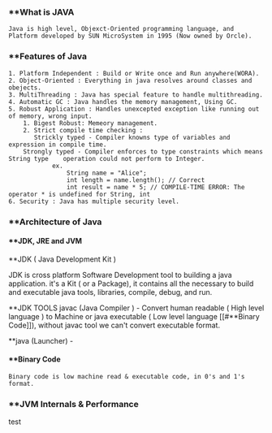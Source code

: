 ### **What is JAVA

	Java is high level, Objexct-Oriented programming language, and Platform developed by SUN MicroSystem in 1995 (Now owned by Orcle).

### **Features of Java
	1. Platform Independent : Build or Write once and Run anywhere(WORA).
	2. Object-Oriented : Everything in java resolves around classes and obejects.
	3. MultiThreading : Java has special feature to handle multithreading.
	4. Automatic GC : Java handles the memory management, Using GC.
	5. Robust Application : Handles unexcepted exception like running out of memory, wrong input.
		1. Bigest Robust: Memeory management.
		2. Strict compile time checking : 
		   Strickly typed - Compiler knowns type of variables and expression in compile time. 
		Strongly typed - Compiler enforces to type constraints which means String type    operation could not perform to Integer. 
				ex. 
					String name = "Alice";
					int length = name.length(); // Correct
					int result = name * 5; // COMPILE-TIME ERROR: The operator * is undefined for String, int
	6. Security : Java has multiple security level.

### **Architecture of Java 

#### **JDK, JRE and JVM

**JDK ( Java Development Kit )

JDK is cross platform Software Development tool to building a java application. it's a Kit ( or a Package), it contains all the necessary to build and executable java tools, libraries, compile, debug, and run.

**JDK TOOLS
javac (Java Compiler ) - Convert human readable ( High level language ) to Machine or java executable ( Low level language [[#**Binary Code]]), without javac tool we can't convert executable format.

**java (Launcher) - 


#### **Binary Code 
	Binary code is low machine read & executable code, in 0's and 1's format.
### **JVM Internals & Performance 
test 